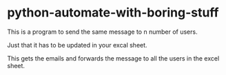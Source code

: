 # python-automate-with-boring-stuff

This is a program to send the same message to n number of users.

Just that it has to be updated in your excal sheet.

This gets the emails and forwards the message to all the users in the excel sheet.

